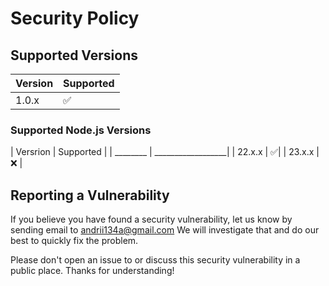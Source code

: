 # Security Policy

## Supported Versions

| Version | Supported          |
| ------- | ------------------ |
| 1.0.x   | :white_check_mark: |

### Supported Node.js Versions

| Versrion | Supported         |
| ________ | __________________|
| 22.x.x   | :white_check_mark:|
| 23.x.x   | :x:               |

## Reporting a Vulnerability

If you believe you have found a security vulnerability, let us know by sending
email to [andrii134a@gmail.com](mailto:andrii134@gamil.com)
We will investigate that and do our best to quickly fix the problem.

Please don't open an issue to or discuss this security vulnerability in a public
place. Thanks for understanding!
